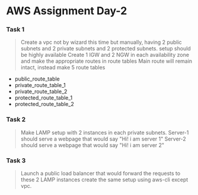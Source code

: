 # AWS Assignment Day-2

### Task 1

> Create a vpc not by wizard this time but manually, having 2 public subnets and 2 private subnets and 2 protected subnets.
> setup should be highly available
> Create 1 IGW and 2 NGW in each availability zone and make the appropriate routes in route tables
> Main route will remain intact, instead make 5 route tables
 - public_route_table
 - private_route_table_1
 - private_route_table_2 
 - protected_route_table_1
 - protected_route_table_2

### Task 2

> Make LAMP setup with 2 instances in each private subnets.
> Server-1 should serve a webpage that would say "Hi! i am server 1"
> Server-2 should serve a webpage that would say "Hi! i am server 2"

### Task 3

> Launch a public load balancer that would forward the requests to these 2 LAMP instances
> create the same setup using aws-cli except vpc.
